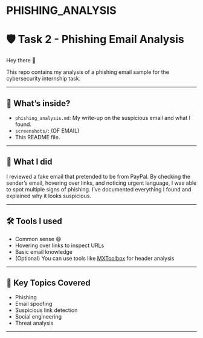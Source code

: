 # PHISHING_ANALYSIS

# 🛡️ Task 2 - Phishing Email Analysis

Hey there 👋

This repo contains my analysis of a phishing email sample for the cybersecurity internship task.

---

## 📌 What’s inside?

- `phishing_analysis.md`: My write-up on the suspicious email and what I found.
- `screenshots/`: (OF EMAIL)
- This README file.

---

## 🧠 What I did

I reviewed a fake email that pretended to be from PayPal. By checking the sender’s email, hovering over links, and noticing urgent language, I was able to spot multiple signs of phishing. I’ve documented everything I found and explained why it looks suspicious.

---

## 🛠 Tools I used

- Common sense 😄  
- Hovering over links to inspect URLs  
- Basic email knowledge  
- (Optional) You can use tools like [MXToolbox](https://mxtoolbox.com) for header analysis

---

## 🧩 Key Topics Covered

- Phishing
- Email spoofing
- Suspicious link detection
- Social engineering
- Threat analysis

---

